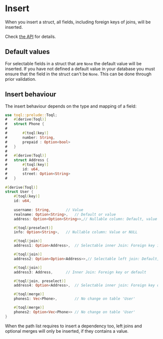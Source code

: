 # Insert
When you insert a struct, all fields, including foreign keys of joins, will be inserted. 

Check [the API](../3-api/4-insert.md) for details.

## Default values
For selectable fields in a struct that are `None` the default value will be inserted.
If you have not defined a default value in your database you must ensure that the field in the struct can't be `None`. 
This can be done through prior validation.


## Insert behaviour 
The insert behaviour depends on the type and mapping of a field:

```rust
use toql::prelude::Toql;
#   #[derive(Toql)]
#   struct Phone {
#   
#   	#[toql(key)]
#   	number: String,
#   	prepaid : Option<bool>
#   }
#   
#   #[derive(Toql)]
#   struct Address {
#   	#[toql(key)]
#   	id: u64,
#   	street: Option<String>
#   }
  
#[derive(Toql)]
struct User {
	#[toql(key)]
	id: u64,                    
	
	username: String,		// Value
	realname: Option<String>,	// Default or value
	address: Option<Option<String>>,// Nullable column: Default, value or NULL

	#[toql(preselect)]
	info: Option<String>, 	// Nullable column: Value or NULL

	#[toql(join)]
	address1: Option<Address>, 	// Selectable inner Join: Foreign key is inserted or default

	#[toql(join)]
	address2: Option<Option<Address>>,// Selectable left join: Default, value or NULL

	#[toql(join)]
	address3: Address, 		// Inner Join: Foreign key or default

	#[toql(join, preselect)]
	address4: Option<Address>,	// Selectable inner join: Foreign key or default

	#[toql(merge)]
	phones1: Vec<Phone>,		// No change on table 'User'

	#[toql(merge)]
	phones2: Option<Vec<Phone>> // No change on table 'User'
}
```

When the path list requires to insert a dependency too, 
left joins and optional merges will only be inserted, if they contains a value.

 




